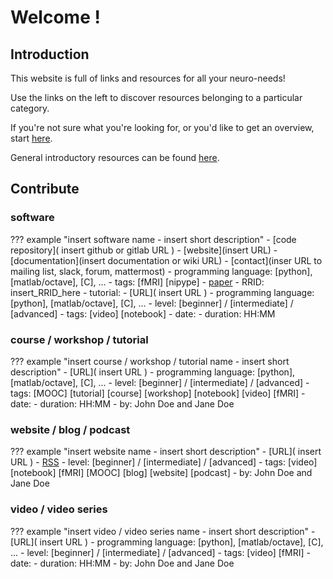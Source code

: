 # Welcome !

## Introduction

This website is full of links and resources for all your neuro-needs!

Use the links on the left to discover resources belonging to a particular category.

If you're not sure what you're looking for, or you'd like to get an overview, start [here](01_Before-you-start.md#Before-you-start).

General introductory resources can be found [here](99_Appendix.md#Appendix).


## Contribute

### software

??? example "insert software name - insert short description"
    - [code repository]( insert github or gitlab URL )
    - [website](insert URL)
    - [documentation](insert documentation or wiki URL)
    - [contact](inser URL to mailing list, slack, forum, mattermost)
    - programming language: [python], [matlab/octave], [C], ...
    - tags: [fMRI] [nipype]
    - [paper](https://doi.org/insert_paper_DOI_here)
    - RRID: insert_RRID_here
    - tutorial:
        - [URL]( insert URL )
        - programming language: [python], [matlab/octave], [C], ...
        - level: [beginner] / [intermediate] / [advanced]
        - tags: [video] [notebook]
        - date:
        - duration: HH:MM

### course / workshop / tutorial

??? example "insert course / workshop / tutorial name - insert short description"
    - [URL]( insert URL )
    - programming language: [python], [matlab/octave], [C], ...
    - level: [beginner] / [intermediate] / [advanced]
    - tags: [MOOC] [tutorial] [course] [workshop] [notebook] [video] [fMRI]
    - date:
    - duration: HH:MM
    - by: John Doe and Jane Doe

### website / blog / podcast

??? example "insert website name - insert short description"
    - [URL]( insert URL )
    - [RSS](_insert_RSS_feed)
    - level: [beginner] / [intermediate] / [advanced]
    - tags: [video] [notebook] [fMRI] [MOOC] [blog] [website] [podcast]
    - by: John Doe and Jane Doe

### video / video series

??? example "insert video / video series name - insert short description"
    - [URL]( insert URL )
    - programming language: [python], [matlab/octave], [C], ...
    - level: [beginner] / [intermediate] / [advanced]
    - tags: [video] [fMRI]
    - date:
    - duration: HH:MM
    - by: John Doe and Jane Doe
